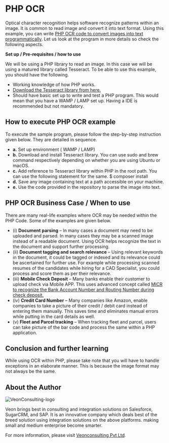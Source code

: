 # PHP OCR

Optical character recognition helps software recognize patterns within an image. It is common to read image and convert it into text format. Using this example, you can write [PHP OCR code to convert images into text programmatically](https://www.veonconsulting.com/get-to-know-to-use-ocr-within-php-to-convert-image-to-text/). Let us look at the program in more details so check the following aspects. 

**Set up / Pre-requisites / how to use** 

We will be using a PHP library to read an image. In this case we will be using a matured library called Tesseract. To be able to use this example, you should have the following.
* 	Working knowledge of how PHP works. 
* [Download the Tesseract library from here.](https://github.com/tesseract-ocr/tesseract) 
* Should have basic set up to write and test a PHP program. This would mean that you have a WAMP / LAMP set up. Having a IDE is recommended but not mandatory. 

## How to execute PHP OCR example
To execute the sample program, please follow the step-by-step instruction given below. They are detailed in sequence.
 * **a.**	Set up environment ( WAMP / LAMP)
 * **b.**	Download and install Tesseract library. You can use sudo and brew command respectively depending on whether you are using Ubuntu or macOS.
 * **c.**	Add reference to Tesseract library within PHP in the root path. You can use the following statement for the same. $ composer install
 * **d.**	Save any image containing text at a path accessible on your machine. 
 * **e.**	Use the code provided in the repository to parse the image into text.

## PHP OCR Business Case / When to use
There are many real-life examples where OCR may be needed within the PHP Code. Some of the examples are given below. 
* (i)	**Document parsing** – In many cases a document may need to be uploaded and parsed. In many cases they may be a scanned image instead of a readable document. Using OCR helps recognize the text in the document and support further processing. 
* (ii)	**Document tagging and search relevance** – Using relevant keywords in the document, it could be tagged or indexed and its relevance could be ascertained for further use. For example while processing scanned resumes of the candidates while hiring for a CAD Specialist, you could process and score them as per their relevance. 
* (iii)	**Mobile Check Deposit** – Many banks enable their customer to upload check via Mobile APP. This uses advanced concept called [MICR to recognize the Bank Account Number and Routing Number during check deposit.](https://en.wikipedia.org/wiki/Magnetic_ink_character_recognition)
* (iv)	**Credit Card Number** – Many companies like Amazon, enable companies to take a picture of their credit / debit card instead of entering them manually. This saves time and eliminates manual errors while putting in the card details as well. 
* (v)	**Fleet and Parcel tracking** – When tracking fleet and parcel, users can take picture of the bar code and process the same within a PHP application. 

## Conclusion and further learning
While using OCR within PHP, please take note that you will have to handle exceptions in an elaborate manner. This is because the image format may not always be the same. 

## <a name="authors"></a>About the Author

![VeonConsulting-logo](https://www.veonconsulting.com/wp-content/uploads/2018/03/Veon-Consulting-Logo.png)

Veon brings best in consulting and integration solutions on Salesforce, SugarCRM, and SAP. It is an innovative company which deals best of the breed solution using integration solutions on the above platforms. making small and medium enterprise become smarter.

For more information, please visit  [Veonconsulting Pvt Ltd](https://www.veonconsulting.com/).
